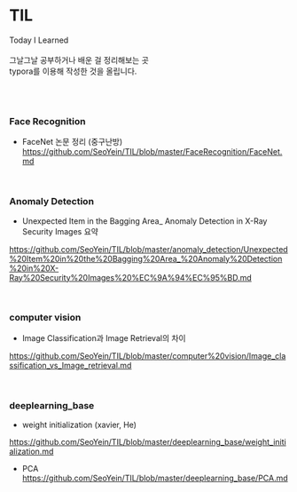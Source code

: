 # TIL
Today I Learned </br>
</br>
그날그날 공부하거나 배운 걸 정리해보는 곳 </br>
typora를 이용해 작성한 것을 올립니다. 

</br>

</br>

### Face Recognition 

- FaceNet 논문 정리 (중구난방) </br><https://github.com/SeoYein/TIL/blob/master/FaceRecognition/FaceNet.md>

</br>

### Anomaly Detection 

*  Unexpected Item in the Bagging Area_ Anomaly Detection in X-Ray Security Images 요약

https://github.com/SeoYein/TIL/blob/master/anomaly_detection/Unexpected%20Item%20in%20the%20Bagging%20Area_%20Anomaly%20Detection%20in%20X-Ray%20Security%20Images%20%EC%9A%94%EC%95%BD.md

 </br>

### computer vision

* Image Classification과 Image Retrieval의 차이 

https://github.com/SeoYein/TIL/blob/master/computer%20vision/Image_classification_vs_Image_retrieval.md

 </br>

### deeplearning_base 

* weight initialization (xavier, He) 

https://github.com/SeoYein/TIL/blob/master/deeplearning_base/weight_initialization.md

* PCA 
https://github.com/SeoYein/TIL/blob/master/deeplearning_base/PCA.md 
